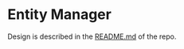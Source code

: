 # Entity Manager

Design is described in the
[README.md](https://github.com/openbmc/entity-manager/blob/master/README.md) of
the repo.
